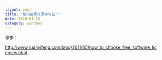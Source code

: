 ```yaml
---
layout: post
title: "如何选择开源许可证？"
date: 2020-01-15
category: windows
---
```


移步：

http://www.ruanyifeng.com/blog/2011/05/how_to_choose_free_software_licenses.html